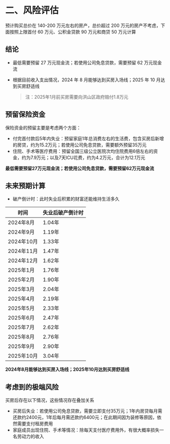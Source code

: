 # 二、风险评估

预计购买总价在 140-200 万元左右的房产，总价超过 200 万元的房产不考虑，下面按照上限首付 60 万元、公积金贷款 90 万元和商贷 50 万元计算

## 结论

- 最低需要预留 27 万元现金流；若使用公司免息贷款，需要预留 62 万元现金流

- 根据目前收入支出情况，2024 年 8 月能够达到买房入场线；2025 年 10 月达到买房舒适线

  > 注：2025年1月前买房需要向洪山区政府赔付1.8万元

## 预留保险资金

保险资金的预留主要是考虑两个方面：

- 付完首付款后5年内失业：预留家庭1年总消费左右的生活费，包含买房后新增的房贷，约为15.2万元；若使用公司免息贷款，需要额外预留35万元
- 住院、手术等医疗费用：预留全国三级公立医院次均住院费用6倍左右的资金，约为7.9万元；以及7天ICU花费，约为4.2万元，合计为12.1万元

**最低需要预留27万元现金流；若使用公司免息贷款，需要预留62万元现金流**

## 未来预期计算

- 破产倒计时：此时失业后积累的财富还能维持生活多久

| 时间       | 失业后破产倒计时 |
| ---------- | ---------------- |
| 2024年8月  | 1.04年           |
| 2024年9月  | 1.19年           |
| 2024年10月 | 1.33年           |
| 2024年11月 | 1.47年           |
| 2024年12月 | 1.62年           |
| 2025年1月  | 1.76年           |
| 2025年2月  | 1.90年           |
| 2025年3月  | 2.04年           |
| 2025年4月  | 2.19年           |
| 2025年5月  | 2.33年           |
| 2025年6月  | 2.47年           |
| 2025年7月  | 2.62年           |
| 2025年8月  | 2.76年           |
| 2025年9月  | 2.90年           |
| 2025年10月 | 3.04年           |

**2024年8月能够达到买房入场线；2025年10月达到买房舒适线**

## 考虑到的极端风险

买房后存在以下情况，这些情况存在叠加关系

- 买房后失业：若使用公司免息贷款，需要立即支付35万元；1年内房贷每月需还款约2400元，1年后每月需还款约6400元；在此期间因为装修等原因，依然需要支付租房费用
- 家庭成员出现住院、手术等情况：除每天支付医疗费用外，有很大概率损失一名劳动力的收入
